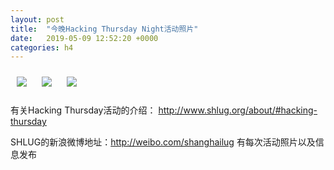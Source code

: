 ```yaml
---
layout: post
title:  "今晚Hacking Thursday Night活动照片"
date:   2019-05-09 12:52:20 +0000
categories: h4
---
```


[<img style='margin:10px;' src='/res2019q2/j509.h4/j509_1958_4200+08.1920p.jpg'>](/res2019q2/j509.h4/j509_1958_4200+08.JPG)
[<img style='margin:10px;' src='/res2019q2/j509.h4/j509_2004_2800+08.1920p.jpg'>](/res2019q2/j509.h4/j509_2004_2800+08.JPG)
[<img style='margin:10px;' src='/res2019q2/j509.h4/j509_2014_5300+08.1920p.jpg'>](/res2019q2/j509.h4/j509_2014_5300+08.JPG)

有关Hacking Thursday活动的介绍：
http://www.shlug.org/about/#hacking-thursday

SHLUG的新浪微博地址：http://weibo.com/shanghailug 有每次活动照片以及信息发布


